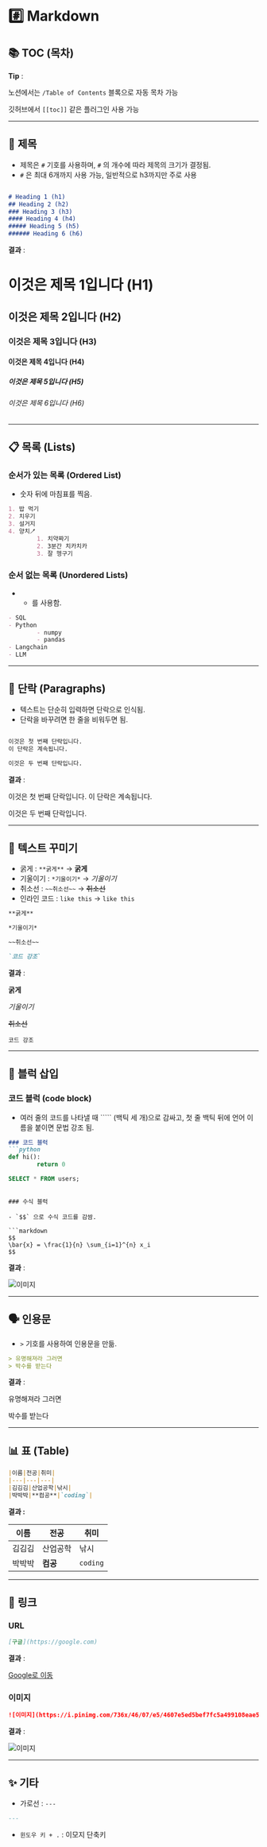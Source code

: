 # #️⃣ Markdown

## 📚 TOC (목차)

**Tip** :

노션에서는 `/Table of Contents` 블록으로 자동 목차 가능

깃허브에서 `[[toc]]` 같은 플러그인 사용 가능

---

## 📖 제목

- 제목은 `#` 기호를 사용하며, `#` 의 개수에 따라 제목의 크기가 결정됨.
- `#` 은 최대 6개까지 사용 가능, 일반적으로 h3까지만 주로 사용

```markdown

# Heading 1 (h1)
## Heading 2 (h2)
### Heading 3 (h3)
#### Heading 4 (h4)
##### Heading 5 (h5)
###### Heading 6 (h6)
```

**결과** :

# 이것은 제목 1입니다 (H1)

## 이것은 제목 2입니다 (H2)

### 이것은 제목 3입니다 (H3)

#### 이것은 제목 4입니다 (H4)

##### 이것은 제목 5입니다 (H5)

###### 이것은 제목 6입니다 (H6)

---

## 📋 목록 (Lists)

### 순서가 있는 목록 (Ordered List)

- 숫자 뒤에 마침표를 찍음.

```markdown
1. 밥 먹기
2. 치우기
3. 설거지
4. 양치🪥
		1. 치약짜기
		2. 3분간 치카치카
		3. 잘 헹구기
```

### 순서 없는 목록 (Unordered Lists)

- - 를 사용함.

```markdown
- SQL
- Python
		- numpy
		- pandas
- Langchain
- LLM
```

---

## 📝 단락 (Paragraphs)

- 텍스트는 단순히 입력하면 단락으로 인식됨.
- 단락을 바꾸려면 한 줄을 비워두면 됨.

```markdown

이것은 첫 번째 단락입니다.
이 단락은 계속됩니다.

이것은 두 번째 단락입니다.
```

**결과** :

이것은 첫 번째 단락입니다. 이 단락은 계속됩니다.

이것은 두 번째 단락입니다.

---

## 🎨 텍스트 꾸미기

- 굵게 : `**굵게**` → **굵게**
- 기울이기 : `*기울이기*` → *기울이기*
- 취소선 : `~~취소선~~` → ~~취소선~~
- 인라인 코드 : ``like this`` -> `like this`

```markdown
**굵게**

*기울이기*

~~취소선~~

`코드 강조`
```

**결과** :

**굵게**

*기울이기*

~~취소선~~

`코드 강조`

---

## 🧱 블럭 삽입

### 코드 블럭 (code block)

- 여러 줄의 코드를 나타낼 때 ````` (백틱 세 개)으로 감싸고, 첫 줄 백틱 뒤에 언어 이름을 붙이면 문법 강조 됨.

```markdown
### 코드 블럭
```python
def hi():
		return 0
```

```sql
SELECT * FROM users;
```
```

### 수식 블럭

- `$$` 으로 수식 코드를 감쌈.

```markdown
$$
\bar{x} = \frac{1}{n} \sum_{i=1}^{n} x_i
$$
```

**결과** :

![이미지](https://temple17.github.io/assets/images/statistics/sample%20mean.png)


---

## 🗣️ 인용문

- `>` 기호를 사용하여 인용문을 만듦.

```markdown
> 유명해져라 그러면
> 박수를 받는다
```

**결과** : 

유명해져라 그러면

박수를 받는다

---

## 📊 표 (Table)

```markdown
|이름|전공|취미|
|---|---|---|
|김김김|산업공학|낚시|
|박박박|**컴공**|`coding`|
```

**결과 :**

| 이름 | 전공 | 취미 |
| --- | --- | --- |
| 김김김 | 산업공학 | 낚시 |
| 박박박 | **컴공** | `coding` |

---

## 🔗 링크

### URL

```markdown
[구글](https://google.com)
```

**결과** :

[Google로 이동](https://www.google.com/)

### 이미지

```markdown
![이미지](https://i.pinimg.com/736x/46/07/e5/4607e5ed5bef7fc5a499108eae5c03b0.jpg)
```

**결과** :

![이미지](https://i.pinimg.com/736x/46/07/e5/4607e5ed5bef7fc5a499108eae5c03b0.jpg)

---

## ✨ 기타

- 가로선 :  `---`

```markdown
---
```

- `윈도우 키 + .` : 이모지 단축키